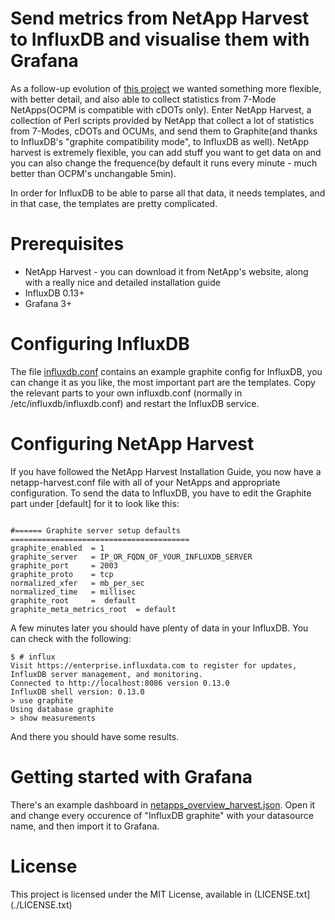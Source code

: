 # Send metrics from NetApp Harvest to InfluxDB and visualise them with Grafana

As a follow-up evolution of [this project](https://github.com/Oxalide/netapp-ocpm-influxdb) we wanted something more flexible, with better detail, and also able to collect statistics from 7-Mode NetApps(OCPM is compatible with cDOTs only).
Enter NetApp Harvest, a collection of Perl scripts provided by NetApp that collect a lot of statistics from 7-Modes, cDOTs and OCUMs, and send them to Graphite(and thanks to InfluxDB's "graphite compatibility mode", to InfluxDB as well).
NetApp harvest is extremely flexible, you can add stuff you want to get data on and you can also change the frequence(by default it runs every minute - much better than OCPM's unchangable 5min).

In order for InfluxDB to be able to parse all that data, it needs templates, and in that case, the templates are pretty complicated. 

# Prerequisites

* NetApp Harvest - you can download it from NetApp's website, along with a really nice and detailed installation guide
* InfluxDB 0.13+
* Grafana 3+

# Configuring InfluxDB

The file [influxdb.conf](./influxdb.conf) contains an example graphite config for InfluxDB, you can change it as you like, the most important part are the templates.
Copy the relevant parts to your own influxdb.conf (normally in /etc/influxdb/influxdb.conf) and restart the InfluxDB service.

# Configuring NetApp Harvest
If you have followed the NetApp Harvest Installation Guide, you now have a netapp-harvest.conf file with all of your NetApps and appropriate configuration.
To send the data to InfluxDB, you have to edit the Graphite part under [default] for it to look like this:

```

#====== Graphite server setup defaults ========================================
graphite_enabled  = 1
graphite_server   = IP_OR_FQDN_OF_YOUR_INFLUXDB_SERVER
graphite_port     = 2003
graphite_proto    = tcp
normalized_xfer   = mb_per_sec
normalized_time   = millisec
graphite_root     =  default
graphite_meta_metrics_root  = default

```

A few minutes later you should have plenty of data in your InfluxDB. You can check with the following:
```
$ # influx
Visit https://enterprise.influxdata.com to register for updates, InfluxDB server management, and monitoring.
Connected to http://localhost:8086 version 0.13.0
InfluxDB shell version: 0.13.0
> use graphite
Using database graphite
> show measurements

```

And there you should have some results.

# Getting started with Grafana
There's an example dashboard in [netapps_overview_harvest.json](./netapps_overview_harvest.json). Open it and change every occurence of "InfluxDB graphite" with your datasource name, and then import it to Grafana.


# License
This project is licensed under the MIT License, available in (LICENSE.txt](./LICENSE.txt)
